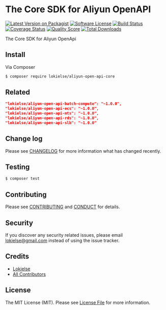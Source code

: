 The Core SDK for Aliyun OpenAPI
===============================

[![Latest Version on Packagist][ico-version]][link-packagist]
[![Software License][ico-license]](LICENSE.md)
[![Build Status][ico-travis]][link-travis]
[![Coverage Status][ico-scrutinizer]][link-scrutinizer]
[![Quality Score][ico-code-quality]][link-code-quality]
[![Total Downloads][ico-downloads]][link-downloads]

The Core SDK for Aliyun OpenApi

## Install

Via Composer

``` bash
$ composer require lokielse/aliyun-open-api-core
```

## Related

``` json
"lokielse/aliyun-open-api-batch-compute": "~1.0.0",
"lokielse/aliyun-open-api-ecs": "~1.0.0",
"lokielse/aliyun-open-api-mts": "~1.0.0",
"lokielse/aliyun-open-api-rds": "~1.0.0",
"lokielse/aliyun-open-api-slb": "~1.0.0"
```


## Change log

Please see [CHANGELOG](CHANGELOG.md) for more information what has changed recently.

## Testing

``` bash
$ composer test
```

## Contributing

Please see [CONTRIBUTING](CONTRIBUTING.md) and [CONDUCT](CONDUCT.md) for details.

## Security

If you discover any security related issues, please email lokielse@gmail.com instead of using the issue tracker.

## Credits

- [Lokielse][link-author]
- [All Contributors][link-contributors]

## License

The MIT License (MIT). Please see [License File](LICENSE.md) for more information.

[ico-version]: https://img.shields.io/packagist/v/lokielse/aliyun-open-api-core.svg?style=flat-square
[ico-license]: https://img.shields.io/badge/license-MIT-brightgreen.svg?style=flat-square
[ico-travis]: https://img.shields.io/travis/lokielse/aliyun-open-api-core/master.svg?style=flat-square
[ico-scrutinizer]: https://img.shields.io/scrutinizer/coverage/g/lokielse/aliyun-open-api-core.svg?style=flat-square
[ico-code-quality]: https://img.shields.io/scrutinizer/g/lokielse/aliyun-open-api-core.svg?style=flat-square
[ico-downloads]: https://img.shields.io/packagist/dt/lokielse/aliyun-open-api-core.svg?style=flat-square

[link-packagist]: https://packagist.org/packages/lokielse/aliyun-open-api-core
[link-travis]: https://travis-ci.org/lokielse/aliyun-open-api-core
[link-scrutinizer]: https://scrutinizer-ci.com/g/lokielse/aliyun-open-api-core/code-structure
[link-code-quality]: https://scrutinizer-ci.com/g/lokielse/aliyun-open-api-core
[link-downloads]: https://packagist.org/packages/lokielse/aliyun-open-api-core
[link-author]: https://github.com/lokielse
[link-contributors]: ../../contributors